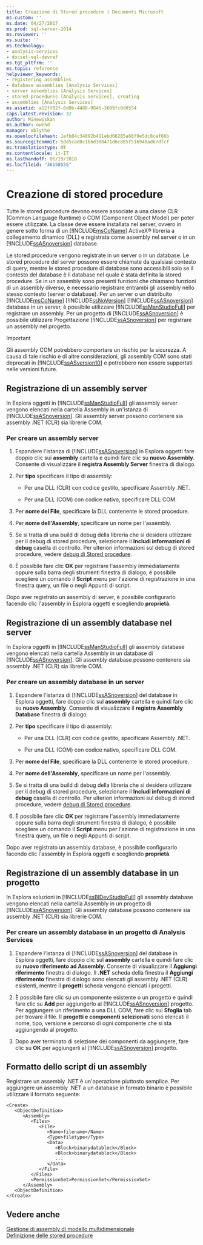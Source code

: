 ```yaml
---
title: Creazione di Stored procedure | Documenti Microsoft
ms.custom: ''
ms.date: 04/27/2017
ms.prod: sql-server-2014
ms.reviewer: ''
ms.suite: ''
ms.technology:
- analysis-services
- docset-sql-devref
ms.tgt_pltfrm: ''
ms.topic: reference
helpviewer_keywords:
- registering assemblies
- database assemblies [Analysis Services]
- server assemblies [Analysis Services]
- stored procedures [Analysis Services], creating
- assemblies [Analysis Services]
ms.assetid: a12ff02f-6d0b-4488-9846-3609fc0d0554
caps.latest.revision: 32
author: Minewiskan
ms.author: owend
manager: mblythe
ms.openlocfilehash: 1efb84c34892b411ebd66285a68f9e5dc8cef66b
ms.sourcegitcommit: 5dd5cad0c1bbd308471d6c885f516948ad67dfcf
ms.translationtype: MT
ms.contentlocale: it-IT
ms.lasthandoff: 06/19/2018
ms.locfileid: "36158555"
---
```

# <a name="creating-stored-procedures"></a>Creazione di stored procedure
  Tutte le stored procedure devono essere associate a una classe CLR (Common Language Runtime) o COM (Component Object Model) per poter essere utilizzate. La classe deve essere installata nel server, ovvero in genere sotto forma di un [!INCLUDE[msCoName](../../includes/msconame-md.md)] ActiveX® libreria a collegamento dinamico (DLL) e registrata come assembly nel server o in un [!INCLUDE[ssASnoversion](../../includes/ssasnoversion-md.md)] database.  
  
 Le stored procedure vengono registrate in un server o in un database. Le stored procedure del server possono essere chiamate da qualsiasi contesto di query, mentre le stored procedure di database sono accessibili solo se il contesto del database è il database nel quale è stata definita la stored procedure. Se in un assembly sono presenti funzioni che chiamano funzioni di un assembly diverso, è necessario registrare entrambi gli assembly nello stesso contesto (server o database). Per un server o un distribuito [!INCLUDE[msCoName](../../includes/msconame-md.md)] [!INCLUDE[ssNoVersion](../../includes/ssnoversion-md.md)] [!INCLUDE[ssASnoversion](../../includes/ssasnoversion-md.md)] database in un server, è possibile utilizzare [!INCLUDE[ssManStudioFull](../../includes/ssmanstudiofull-md.md)] per registrare un assembly. Per un progetto di [!INCLUDE[ssASnoversion](../../includes/ssasnoversion-md.md)] è possibile utilizzare Progettazione [!INCLUDE[ssASnoversion](../../includes/ssasnoversion-md.md)] per registrare un assembly nel progetto.  
  
> [!IMPORTANT]  
>  Gli assembly COM potrebbero comportare un rischio per la sicurezza. A causa di tale rischio e di altre considerazioni, gli assembly COM sono stati deprecati in [!INCLUDE[ssASversion10](../../includes/ssasversion10-md.md)] e potrebbero non essere supportati nelle versioni future.  
  
## <a name="registering-a-server-assembly"></a>Registrazione di un assembly server  
 In Esplora oggetti in [!INCLUDE[ssManStudioFull](../../includes/ssmanstudiofull-md.md)] gli assembly server vengono elencati nella cartella Assembly in un'istanza di [!INCLUDE[ssASnoversion](../../includes/ssasnoversion-md.md)]. Gli assembly server possono contenere sia assembly .NET (CLR) sia librerie COM.  
  
### <a name="to-create-a-server-assembly"></a>Per creare un assembly server  
  
1.  Espandere l'istanza di [!INCLUDE[ssASnoversion](../../includes/ssasnoversion-md.md)] in Esplora oggetti fare doppio clic sui **assembly** cartella e quindi fare clic su **nuovo Assembly**. Consente di visualizzare il **registra Assembly Server** finestra di dialogo.  
  
2.  Per **tipo** specificare il tipo di assembly:  
  
    -   Per una DLL (CLR) con codice gestito, specificare Assembly .NET.  
  
    -   Per una DLL (COM) con codice nativo, specificare DLL COM.  
  
3.  Per **nome del File**, specificare la DLL contenente le stored procedure.  
  
4.  Per **nome dell'Assembly**, specificare un nome per l'assembly.  
  
5.  Se si tratta di una build di debug della libreria che si desidera utilizzare per il debug di stored procedure, selezionare il **Includi informazioni di debug** casella di controllo. Per ulteriori informazioni sul debug di stored procedure, vedere [debug di Stored procedure](debugging-stored-procedures.md).  
  
6.  È possibile fare clic **OK** per registrare l'assembly immediatamente oppure sulla barra degli strumenti finestra di dialogo, è possibile scegliere un comando il **Script** menu per l'azione di registrazione in una finestra query, un file o negli Appunti di script.  
  
 Dopo aver registrato un assembly di server, è possibile configurarlo facendo clic l'assembly in Esplora oggetti e scegliendo **proprietà**.  
  
## <a name="registering-a-database-assembly-on-the-server"></a>Registrazione di un assembly database nel server  
 In Esplora oggetti in [!INCLUDE[ssManStudioFull](../../includes/ssmanstudiofull-md.md)] gli assembly database vengono elencati nella cartella Assembly in un database di [!INCLUDE[ssASnoversion](../../includes/ssasnoversion-md.md)]. Gli assembly database possono contenere sia assembly .NET (CLR) sia librerie COM.  
  
### <a name="to-create-a-database-assembly-on-a-server"></a>Per creare un assembly database in un server  
  
1.  Espandere l'istanza di [!INCLUDE[ssASnoversion](../../includes/ssasnoversion-md.md)] del database in Esplora oggetti, fare doppio clic sul **assembly** cartella e quindi fare clic su **nuovo Assembly**. Consente di visualizzare il **registra Assembly Database** finestra di dialogo.  
  
2.  Per **tipo** specificare il tipo di assembly:  
  
    -   Per una DLL (CLR) con codice gestito, specificare Assembly .NET.  
  
    -   Per una DLL (COM) con codice nativo, specificare DLL COM.  
  
3.  Per **nome del File**, specificare la DLL contenente le stored procedure.  
  
4.  Per **nome dell'Assembly**, specificare un nome per l'assembly.  
  
5.  Se si tratta di una build di debug della libreria che si desidera utilizzare per il debug di stored procedure, selezionare il **Includi informazioni di debug** casella di controllo. Per ulteriori informazioni sul debug di stored procedure, vedere [debug di Stored procedure](debugging-stored-procedures.md).  
  
6.  È possibile fare clic **OK** per registrare l'assembly immediatamente oppure sulla barra degli strumenti finestra di dialogo, è possibile scegliere un comando il **Script** menu per l'azione di registrazione in una finestra query, un file o negli Appunti di script.  
  
 Dopo aver registrato un assembly database, è possibile configurarlo facendo clic l'assembly in Esplora oggetti e scegliendo **proprietà**.  
  
## <a name="registering-a-database-assembly-in-a-project"></a>Registrazione di un assembly database in un progetto  
 In Esplora soluzioni in [!INCLUDE[ssBIDevStudioFull](../../includes/ssbidevstudiofull-md.md)] gli assembly database vengono elencati nella cartella Assembly in un progetto di [!INCLUDE[ssASnoversion](../../includes/ssasnoversion-md.md)]. Gli assembly database possono contenere sia assembly .NET (CLR) sia librerie COM.  
  
### <a name="to-create-a-database-assembly-in-an-analysis-service-project"></a>Per creare un assembly database in un progetto di Analysis Services  
  
1.  Espandere l'istanza di [!INCLUDE[ssASnoversion](../../includes/ssasnoversion-md.md)] del database in Esplora oggetti, fare doppio clic sul **assembly** cartella e quindi fare clic su **nuovo riferimento ad Assembly**. Consente di visualizzare il **Aggiungi riferimento** finestra di dialogo. Il **.NET** scheda della finestra il **Aggiungi riferimento** finestra di dialogo sono elencati gli assembly .NET (CLR) esistenti, mentre il **progetti** scheda vengono elencati i progetti.  
  
2.  È possibile fare clic su un componente esistente o un progetto e quindi fare clic su **Add** per aggiungerlo al [!INCLUDE[ssASnoversion](../../includes/ssasnoversion-md.md)] progetto. Per aggiungere un riferimento a una DLL COM, fare clic sui **Sfoglia** tab per trovare il file. Il **progetti e componenti selezionati** sono elencati il nome, tipo, versione e percorso di ogni componente che si sta aggiungendo al progetto.  
  
3.  Dopo aver terminato di selezione dei componenti da aggiungere, fare clic su **OK** per aggiungerli al [!INCLUDE[ssASnoversion](../../includes/ssasnoversion-md.md)] progetto.  
  
## <a name="script-format-for-an-assembly"></a>Formatto dello script di un assembly  
 Registrare un assembly .NET è un'operazione piuttosto semplice. Per aggiungere un assembly .NET a un database in formato binario è possibile utilizzare il formato seguente:  
  
```  
<Create>  
   <ObjectDefinition>  
      <Assembly>  
         <Files>  
            <File>  
               <Name>filename</Name>  
               <Type>filetype</Type>  
               <Data>  
                  <Block>binarydatablock</Block>  
                  <Block>binarydatablock</Block>  
                  ...  
               </Data>  
            </File>  
         </Files>  
         <PermissionSet>PermissionSet</PermissionSet>  
      </Assembly>  
   <ObjectDefinition>  
</Create>  
```  
  
## <a name="see-also"></a>Vedere anche  
 [Gestione di assembly di modello multidimensionale](../multidimensional-models/multidimensional-model-assemblies-management.md)   
 [Definizione delle stored procedure](defining-stored-procedures.md)  
  
  